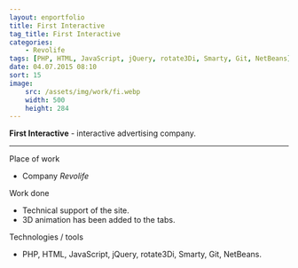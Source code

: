 ```yaml
---
layout: enportfolio
title: First Interactive
tag_title: First Interactive
categories:
    - Revolife
tags: [PHP, HTML, JavaScript, jQuery, rotate3Di, Smarty, Git, NetBeans]
date: 04.07.2015 08:10
sort: 15
image: 
    src: /assets/img/work/fi.webp 
    width: 500
    height: 284
---
```


**First Interactive** - interactive advertising company.

---

Place of work

* Company _Revolife_

Work done

* Technical support of the site.
* 3D animation has been added to the tabs.

Technologies / tools

* PHP, HTML, JavaScript, jQuery, rotate3Di, Smarty, Git, NetBeans.

